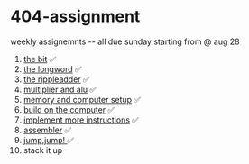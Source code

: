 # 404-assignment

weekly assignemnts -- all due sunday starting from @ aug 28
1. <a href = "https://github.com/anudeep-17/404-assignment/tree/the_bit_assignment1">the bit</a> :white_check_mark:
2. <a href = "https://github.com/anudeep-17/404-assignment/tree/the_bit_assignment2">the longword</a> :white_check_mark:
3. <a href = "https://github.com/anudeep-17/404-assignment/tree/the_bit_assignment3">the rippleadder</a> :white_check_mark:
4. <a href = "https://github.com/anudeep-17/404-assignment/tree/the_bit_assignment4"> multiplier and alu</a> :white_check_mark:
5. <a href = "https://github.com/anudeep-17/404-assignment/tree/the_bit_assignment5">memory and computer setup</a> :white_check_mark:
6. <a href = "https://github.com/anudeep-17/404-assignment/tree/the_bit_assignment6">build on the computer</a> :white_check_mark:
7. <a href = "https://github.com/anudeep-17/404-assignment/tree/the_bit_assignment7">implement more instructions</a> :white_check_mark:
8. <a href = "https://github.com/anudeep-17/404-assignment/tree/the_bit_assignment8"> assembler</a> :white_check_mark:
9. <a href = "https://github.com/anudeep-17/404-assignment/tree/the_bit_assignment9">jump,jump! </a> :white_check_mark:
10. stack it up
